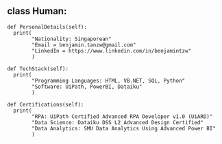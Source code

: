 ## class Human:
<pre><code>def PersonalDetails(self):
  print(
        "Nationality: Singaporean"
        "Email = benjamin.tanzw@gmail.com"
        "LinkedIn = https://www.linkedin.com/in/benjamintzw"
        )
</code></pre>

<pre><code>def TechStack(self):
  print(
        "Programming Languages: HTML, VB.NET, SQL, Python"
        "Software: UiPath, PowerBI, Dataiku"
        )
</code></pre>

<pre><code>def Certifications(self):
  print(
        "RPA: UiPath Certified Advanced RPA Developer v1.0 (UiARD)"
        "Data Science: Dataiku DSS L2 Advanced Design Certified"
        "Data Analytics: SMU Data Analytics Using Advanced Power BI"
        )
</code></pre>
